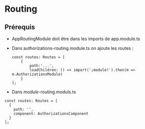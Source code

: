 # Routing

## Prérequis

- AppRoutingModule doit être dans les imports de app.module.ts

- Dans authorizations-routing.module.ts on ajoute les routes :
    ```
    const routes: Routes = [
        {
            path:'...',
            loadChildren: () => import('¡module!').then(m => m.AuthorizationsModule)
        }
    ];
    ```

- Dans <i>module</i>-routing.moduls.ts
```
const routes: Routes = [
  {
    path: '',
    component: AuthorizationsComponent
  }
];
```